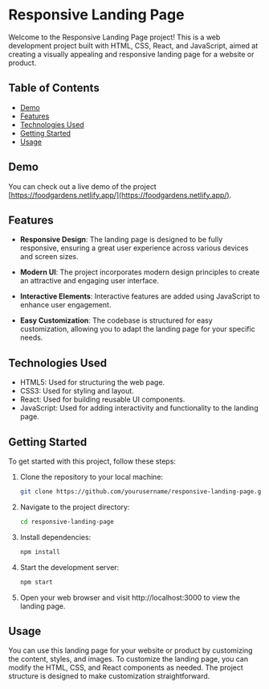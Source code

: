 # Responsive Landing Page

Welcome to the Responsive Landing Page project! This is a web development project built with HTML, CSS, React, and JavaScript, aimed at creating a visually appealing and responsive landing page for a website or product.

## Table of Contents
- [Demo](#demo)
- [Features](#features)
- [Technologies Used](#technologies-used)
- [Getting Started](#getting-started)
- [Usage](#usage)

## Demo

You can check out a live demo of the project [https://foodgardens.netlify.app/](https://foodgardens.netlify.app/).

## Features

- **Responsive Design**: The landing page is designed to be fully responsive, ensuring a great user experience across various devices and screen sizes.

- **Modern UI**: The project incorporates modern design principles to create an attractive and engaging user interface.

- **Interactive Elements**: Interactive features are added using JavaScript to enhance user engagement.

- **Easy Customization**: The codebase is structured for easy customization, allowing you to adapt the landing page for your specific needs.

## Technologies Used

- HTML5: Used for structuring the web page.
- CSS3: Used for styling and layout.
- React: Used for building reusable UI components.
- JavaScript: Used for adding interactivity and functionality to the landing page.

## Getting Started

To get started with this project, follow these steps:

1. Clone the repository to your local machine:

   ```bash
   git clone https://github.com/yourusername/responsive-landing-page.git

2. Navigate to the project directory:
   
   ```bash
   cd responsive-landing-page

3. Install dependencies:

   ```bash
   npm install
   
4. Start the development server:

   ```bash
   npm start

5. Open your web browser and visit http://localhost:3000 to view the landing page.

## Usage

You can use this landing page for your website or product by customizing the content, styles, and images.
To customize the landing page, you can modify the HTML, CSS, and React components as needed. 
The project structure is designed to make customization straightforward.
